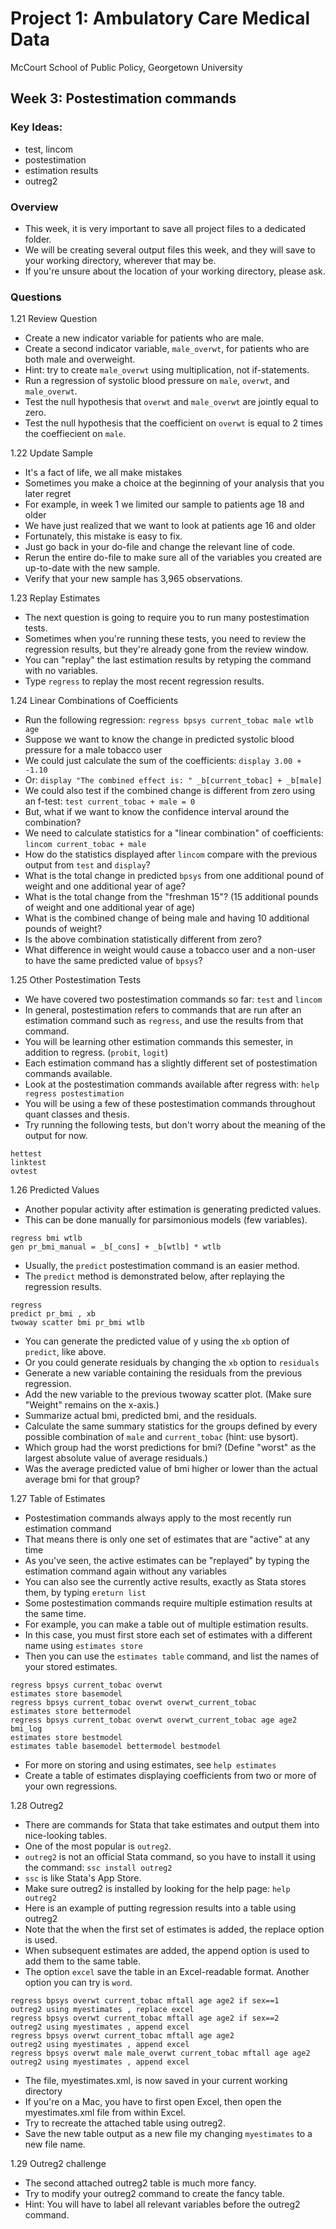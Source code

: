 # Project 1: Ambulatory Care Medical Data
McCourt School of Public Policy, Georgetown University

## Week 3: Postestimation commands 
### Key Ideas:

 - test, lincom
 - postestimation  
 - estimation results
 - outreg2 

### Overview

- This week, it is very important to save all project files to a dedicated folder.
- We will be creating several output files this week, and they will save to your working directory, wherever that may be.
- If you're unsure about the location of your working directory, please ask.

### Questions

1.21 Review Question
- Create a new indicator variable for patients who are male.
- Create a second indicator variable, `male_overwt`, for patients who are both male and overweight.
- Hint: try to create `male_overwt` using multiplication, not if-statements.  
- Run a regression of systolic blood pressure on `male`, `overwt`, and `male_overwt`. 
- Test the null hypothesis that `overwt` and `male_overwt` are jointly equal to zero.
- Test the null hypothesis that the coefficient on `overwt` is equal to 2 times the coeffiecient on `male`.

1.22 Update Sample
- It's a fact of life, we all make mistakes
- Sometimes you make a choice at the beginning of your analysis that you later regret
- For example, in week 1 we limited our sample to patients age 18 and older 
- We have just realized that we want to look at patients age 16 and older
- Fortunately, this mistake is easy to fix.
- Just go back in your do-file and change the relevant line of code. 
- Rerun the entire do-file to make sure all of the variables you created are up-to-date with the new sample.
- Verify that your new sample has 3,965 observations.

1.23 Replay Estimates
- The next question is going to require you to run many postestimation tests.
- Sometimes when you're running these tests, you need to review the regression results, but they're already gone from the review window.
- You can "replay" the last estimation results by retyping the command with no variables.
- Type `regress` to replay the most recent regression results.

1.24 Linear Combinations of Coefficients
- Run the following regression: `regress bpsys current_tobac male wtlb age`
- Suppose we want to know the change in predicted systolic blood pressure for a male tobacco user 
- We could just calculate the sum of the coefficients: `display 3.00 + -1.10`
- Or: `display "The combined effect is: " _b[current_tobac] + _b[male]`
- We could also test if the combined change is different from zero using an f-test: 
  `test current_tobac + male = 0`
- But, what if we want to know the confidence interval around the combination?
- We need to calculate statistics for a "linear combination" of coefficients: `lincom current_tobac + male`
- How do the statistics displayed after `lincom` compare with the previous output from `test` and `display`?
- What is the total change in predicted `bpsys` from one additional pound of weight and one additional year of age? 
- What is the total change from the "freshman 15"? (15 additional pounds of weight and one additional year of age) 
- What is the combined change of being male and having 10 additional pounds of weight? 
- Is the above combination statistically different from zero?
- What difference in weight would cause a tobacco user and a non-user to have the same predicted value of `bpsys`?

1.25 Other Postestimation Tests
- We have covered two postestimation commands so far: `test` and `lincom`
- In general, postestimation refers to commands that are run after an estimation command such as `regress`, and use the results from that command. 
- You will be learning other estimation commands this semester, in addition to regress. (`probit`, `logit`)
- Each estimation command has a slightly different set of postestimation commands available. 
- Look at the postestimation commands available after regress with: `help regress postestimation`
- You will be using a few of these postestimation commands throughout quant classes and thesis.
- Try running the following tests, but don't worry about the meaning of the output for now.
```
hettest 
linktest
ovtest 
```

1.26 Predicted Values 
- Another popular activity after estimation is generating predicted values.
- This can be done manually for parsimonious models (few variables).
```
regress bmi wtlb
gen pr_bmi_manual = _b[_cons] + _b[wtlb] * wtlb
```
- Usually, the `predict` postestimation command is an easier method. 
- The `predict` method is demonstrated below, after replaying the regression results. 
```
regress
predict pr_bmi , xb
twoway scatter bmi pr_bmi wtlb
```
- You can generate the predicted value of y using the `xb` option of `predict`, like above.
- Or you could generate residuals by changing the `xb` option to `residuals`
- Generate a new variable containing the residuals from the previous regression.
- Add the new variable to the previous twoway scatter plot. (Make sure "Weight" remains on the x-axis.)
- Summarize actual bmi, predicted bmi, and the residuals. 
- Calculate the same summary statistics for the groups defined by every possible combination of `male` and `current_tobac` (hint: use bysort).
- Which group had the worst predictions for bmi? (Define "worst" as the largest absolute value of average residuals.)
- Was the average predicted value of bmi higher or lower than the actual average bmi for that group? 

1.27 Table of Estimates
- Postestimation commands always apply to the most recently run estimation command
- That means there is only one set of estimates that are "active" at any time
- As you've seen, the active estimates can be "replayed" by typing the estimation command again without any variables 
- You can also see the currently active results, exactly as Stata stores them, by typing `ereturn list`
- Some postestimation commands require multiple estimation results at the same time.
- For example, you can make a table out of multiple estimation results.
- In this case, you must first store each set of estimates with a different name using `estimates store`
- Then you can use the `estimates table` command, and list the names of your stored estimates. 
```
regress bpsys current_tobac overwt 
estimates store basemodel
regress bpsys current_tobac overwt overwt_current_tobac 
estimates store bettermodel
regress bpsys current_tobac overwt overwt_current_tobac age age2 bmi_log
estimates store bestmodel
estimates table basemodel bettermodel bestmodel
```
- For more on storing and using estimates, see `help estimates`
- Create a table of estimates displaying coefficients from two or more of your own regressions. 

1.28 Outreg2 
- There are commands for Stata that take estimates and output them into nice-looking tables.
- One of the most popular is `outreg2`.
- `outreg2` is not an official Stata command, so you have to install it using the command: `ssc install outreg2`
- `ssc` is like Stata's App Store.
- Make sure outreg2 is installed by looking for the help page: `help outreg2`
- Here is an example of putting regression results into a table using outreg2
- Note that the when the first set of estimates is added, the replace option is used.
- When subsequent estimates are added, the append option is used to add them to the same table.
- The option `excel` save the table in an Excel-readable format. Another option you can try is `word`.
```
regress bpsys overwt current_tobac mftall age age2 if sex==1
outreg2 using myestimates , replace excel
regress bpsys overwt current_tobac mftall age age2 if sex==2
outreg2 using myestimates , append excel
regress bpsys overwt current_tobac mftall age age2 
outreg2 using myestimates , append excel
regress bpsys overwt male male_overwt current_tobac mftall age age2 
outreg2 using myestimates , append excel
```
- The file, myestimates.xml, is now saved in your current working directory
- If you're on a Mac, you have to first open Excel, then open the myestimates.xml file from within Excel. 
- Try to recreate the attached table using outreg2.
- Save the new table output as a new file my changing `myestimates` to a new file name.

1.29 Outreg2 challenge
- The second attached outreg2 table is much more fancy.
- Try to modify your outreg2 command to create the fancy table.
- Hint: You will have to label all relevant variables before the outreg2 command.






